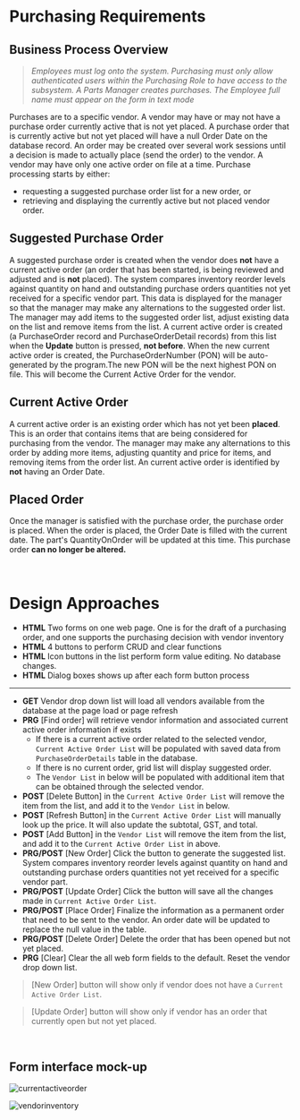 # Purchasing Requirements

## Business Process Overview

> *Employees must log onto the system. Purchasing must only allow authenticated users within the Purchasing Role to have access to the subsystem. A Parts Manager creates purchases. The Employee full name must appear on the form in text mode*

Purchases are to a specific vendor. A vendor may have or may not have a purchase order currently active that is not yet placed. A purchase order that is currently active but not yet placed will have a null Order Date on the database record. An order may be created over several work sessions until a decision is made to actually place (send the order) to the vendor. A vendor may have only one active order on file at a time. Purchase processing starts by either:  
  
- requesting a suggested purchase order list for a new order, or
- retrieving and displaying the currently active but not placed vendor order.  

## Suggested Purchase Order

A suggested purchase order is created when the vendor does **not** have a current active order (an order that has been started, is being reviewed and adjusted and is **not** placed). The system compares inventory reorder levels against quantity on hand and outstanding purchase orders quantities not yet received for a specific vendor part. This data is displayed for the manager so that the manager may make any alternations to the suggested order list. The manager may add items to the suggested order list, adjust existing data on the list and remove items from the list. A current active order is created (a PurchaseOrder record and PurchaseOrderDetail records) from this list when the **Update** button is pressed, **not before**. When the new current active order is created, the PurchaseOrderNumber (PON) will be auto-generated by the program.The new PON will be the next highest PON on file. This will become the Current Active Order for the vendor.

## Current Active Order

A current active order is an existing order which has not yet been **placed**. This is an order that contains items that are being considered for purchasing from the vendor. The manager may make any alternations to this order by adding more items, adjusting quantity and price for items, and removing items from the order list. An current active order is identified by **not** having an Order Date.

## Placed Order

Once the manager is satisfied with the purchase order, the purchase order is placed. When the order is placed, the Order Date is filled with the current date. The part's QuantityOnOrder will be updated at this time. This purchase order **can no longer be altered.**



&nbsp;
&nbsp;
# Design Approaches 

- **HTML** Two forms on one web page. One is for the draft of a purchasing order, and one supports the purchasing decision with vendor inventory
- **HTML** 4 buttons to perform CRUD and clear functions
- **HTML** Icon buttons in the list perform form value editing. No database changes.
- **HTML** Dialog boxes shows up after each form button process
---
- **GET** Vendor drop down list will load all vendors available from the database at the page load or page refresh
- **PRG** [Find order] will retrieve vendor information and associated current active order information if exists
  - If there is a current active order related to the selected vendor, ```Current Active Order List``` will be populated with saved data from ```PurchaseOrderDetails``` table in the database. 
  - If there is no current order, grid list will display suggested order. 
  - The ```Vendor List``` in below will be populated with additional item that can be obtained through the selected vendor.
- **POST** [Delete Button] in the  ```Current Active Order List``` will remove the item from the list, and add it to the ```Vendor List``` in below.
- **POST** [Refresh Button] in the  ```Current Active Order List``` will manually look up the price. It will also update the subtotal, GST, and total.
- **POST** [Add Button] in the  ```Vendor List``` will remove the item from the list, and add it to the ```Current Active Order List``` in above.
- **PRG/POST** [New Order] Click the button to generate the suggested list. System compares inventory reorder levels against quantity on hand and outstanding purchase orders quantities not yet received for a specific vendor part.
- **PRG/POST** [Update Order] Click the button will save all the changes made in ```Current Active Order List```.
- **PRG/POST** [Place Order] Finalize the information as a permanent order that need to be sent to the vendor. An order date will be updated to replace the null value in the table.
- **PRG/POST** [Delete Order] Delete the order that has been opened but not yet placed.
- **PRG** [Clear] Clear the all web form fields to the default. Reset the vendor drop down list.  

> [New Order] button will show only if vendor does not have a ```Current Active Order List```. 

> [Update Order] button will show only if vendor has an order that currently open but not yet placed.

&nbsp;
&nbsp;
## Form interface mock-up
![currentactiveorder](https://user-images.githubusercontent.com/59836095/144686850-25a63bc8-fddc-4841-9007-6b27fdb38923.png)


![vendorinventory](https://user-images.githubusercontent.com/59836095/144688281-b44cdddc-17a1-48c0-8894-cea0d2f280c1.png)
